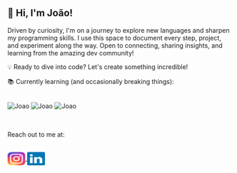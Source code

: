 ## 👋 Hi, I'm João!

Driven by curiosity, I'm on a journey to explore new languages and sharpen my programming skills. I use this space to document every step, project, and experiment along the way. Open to connecting, sharing insights, and learning from the amazing dev community!

💡 Ready to dive into code? Let's create something incredible!

📚 Currently learning (and occasionally breaking things):
<div style="display: inline_block"><br>
  <img align="center" alt="Joao" height="30" width="40" src="https://cdn.jsdelivr.net/gh/devicons/devicon@latest/icons/cplusplus/cplusplus-plain.svg">
  <img align="center" alt="Joao" height="30" width="40" src="https://cdn.jsdelivr.net/gh/devicons/devicon@latest/icons/java/java-plain.svg" />
  <img align="center" alt="Joao" height="30" width="40" src="https://cdn.jsdelivr.net/gh/devicons/devicon@latest/icons/python/python-plain.svg" />
  <div style="display: inline_block"><br>

##

Reach out to me at:
  <div style="display: inline_block"><br>
  <a href="https://www.instagram.com/joao.diasn" target="blank">
  <img align="center" alt="Joao" height="30" width="40" src="https://raw.githubusercontent.com/CLorant/readme-social-icons/main/medium/filled/instagram.svg"/>
    <a href="https://www.linkedin.com/in/joaoadn" target_="blank">
  <img align="center" alt="Joao" height="30" width="40" src="https://raw.githubusercontent.com/CLorant/readme-social-icons/main/medium/colored/linkedin.svg"/>
<div style="display: inline_block"><br>




